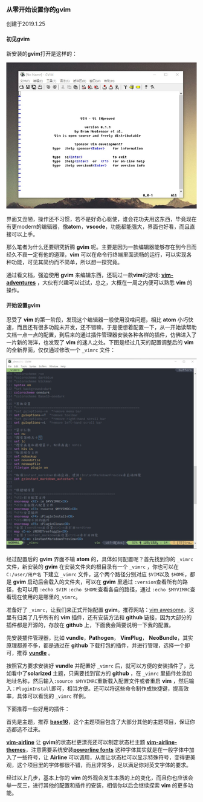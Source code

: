 
### 从零开始设置你的gvim  

创建于2019.1.25  

#### 初见gvim  

新安装的**gvim**打开是这样的：  

![gvimg](/img/gvimStart.jpg)  

界面又丑陋，操作还不习惯，若不是好奇心驱使，谁会花功夫用这东西，毕竟现在有更modern的编辑器，像**atom**，**vscode**，功能都能强大，界面也好看，而且直接可以上手。  

那么笔者为什么还要研究折腾 **gvim** 呢。主要是因为一款编辑器能够存在到今日而经久不衰一定有他的道理，**vim** 可以在命令行终端里面流畅的运行，可以实现各种功能，可见其简约而不简单，所以想一探究竟。  

通过看文档，强迫使用 **gvim** 来编辑东西，还玩过一款**vim**的游戏: [**vim-adventures**](https://vim-adventures.com/) ，大伙有兴趣可以试试，总之，大概在一周之内便可以熟悉 **vim** 的操作。

#### 开始设置gvim  

忍受了 **vim** 的第一阶段，发现这个编辑器一般使用没啥问题，相比 **atom** 小巧快速，而且还有很多功能未开发，还不错嘛，于是便想着配置一下，从一开始读帮助文档一点一点的配置，到后来的通过插件管理器安装各种各样的插件，仿佛进入了一片新的海洋，也发现了 **vim** 的迷人之处。下图是经过几天的配置调整后的 **vim** 的全新界面，仅仅通过修改一个 `_vimrc` 文件：

![GvimCon](/img/GvimCon.jpg)  

经过配置后的 **gvim** 界面不输 **atom** 的，具体如何配置呢？首先找到你的 `_vimrc` 文件，新安装的 **gvim** 在安装文件夹的根目录有一个 `_vimrc` ，你也可以在 `C:/user/用户名` 下建立 `_vimrc` 文件，这个两个路径分别对应 `$VIM`以及 `$HOME`，都是 **gvim** 启动后会载入的文件夹，可以在 **gvim** 里通过 `:version`查看所有的路径，也可以用 `:echo $VIM` `:echo $HOME`查看各自的路径，通过 `:echo $MYVIMRC`查看现在使用的是哪里的`_vimrc`。

准备好了 `_vimrc`，让我们来正式开始配置 **gvim**。推荐网站：[vim awesome](https://vimawesome.com/)，这里有归类了几乎所有的 **vim** 插件，还有安装方法和 **github** 链接，因为大部分的插件都是开源的，存放在 **github** 上，下面我会简要说明一下我的配置。

先安装插件管理器，比如 **vundle**，**Pathogen**， **VimPlug**， **NeoBundle**，其实原理都差不多，都是通过在 **github** 下载打包的插件，并进行管理，选择一个即可，推荐 [**vundle**](https://github.com/VundleVim/Vundle.vim) 。

按照官方要求安装好 **vundle** 并配置好 `_vimrc` 后，就可以方便的安装插件了，比如看中了**solarized** 主题，只需要找到官方的 **github** ，在 `_vimrc` 里插件处添加地址名称，然后输入`:source $MYVIMRC`重新载入配置文件或者重启 **vim** ，然后输入`：PluginInstall`即可，相当方便。还可以将这些命令制作成快捷键，提高效率，具体可以看我的 `_vimrc` 样例。

下面推荐一些好用的插件：

首先是主题，推荐 [**base16**](https://github.com/chriskempson/base16-vim)，这个主题项目包含了大部分其他的主题项目，保证你选都选不过来。

[**vim-airline**](https://github.com/vim-airline/vim-airline) 让 **gvim**的状态栏更漂亮还可以制定状态栏主题 [**vim-airline-themes**](https://github.com/vim-airline/vim-airline-themes)，注意需要系统安装[**powerline fonts**](https://github.com/powerline/fonts) 这种字体其实就是在一般字体中加入了一些符号，让 **Airline** 可以调用，从而让状态栏可以显示特殊符号，变得更美观，这个项目里的字体都很不错，而且非常多，足以满足你对英文字体的要求。

经过以上几步，基本上你的 **vim** 的外观会发生本质的上的变化，而且你也应该会举一反三，进行其他的配置和插件的安装，相信你以后会继续探索 **vim** 的更多功能。
